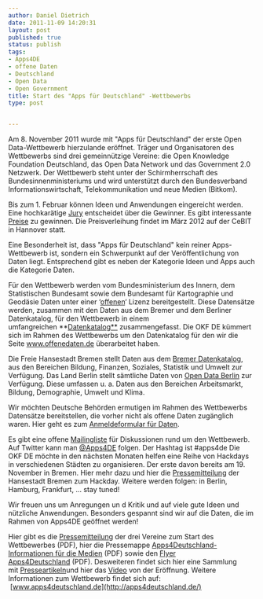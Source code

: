 ```yaml
---
author: Daniel Dietrich
date: 2011-11-09 14:20:31
layout: post
published: true
status: publish
tags:
- Apps4DE
- offene Daten
- Deutschland
- Open Data
- Open Government
title: Start des "Apps für Deutschland" -Wettbewerbs
type: post


---
```


Am 8. November 2011 wurde mit "Apps für Deutschland" der erste Open Data-Wettbewerb hierzulande eröffnet. Träger und Organisatoren des Wettbewerbs sind drei gemeinnützige Vereine: die Open Knowledge Foundation Deutschland, das Open Data Network und das Government 2.0 Netzwerk. Der Wettbewerb steht unter der Schirmherrschaft des Bundesinnenministeriums und wird unterstützt durch den Bundesverband Informationswirtschaft, Telekommunikation und neue Medien (Bitkom).

Bis zum 1. Februar können Ideen und Anwendungen eingereicht werden. Eine hochkarätige [Jury](http://apps4deutschland.de/jury/) entscheidet über die Gewinner. Es gibt interessante [Preise](http://apps4deutschland.de/preise/) zu gewinnen. Die Preisverleihung findet im März 2012 auf der CeBIT in Hannover statt.

Eine Besonderheit ist, dass "Apps für Deutschland" kein reiner Apps-Wettbewerb ist, sondern ein Schwerpunkt auf der Veröffentlichung von Daten liegt. Entsprechend gibt es neben der Kategorie Ideen und Apps auch die Kategorie Daten.

Für den Wettbewerb werden vom Bundesministerium des Innern, dem Statistischen Bundesamt sowie dem Bundesamt für Kartographie und Geodäsie Daten unter einer ‘[offenen](http://opendefinition.org/okd/deutsch/)‘ Lizenz bereitgestellt. Diese Datensätze werden, zusammen mit den Daten aus dem Bremer und dem Berliner Datenkatalog, für den Wettbewerb in einem umfangreichen **[Datenkatalog**](http://offenedaten.de/) zusammengefasst. Die OKF DE kümmert sich im Rahmen des Wettbewerbs um den Datenkatalog für den wir die Seite www.offenedaten.de überarbeitet haben.

Die Freie Hansestadt Bremen stellt Daten aus dem [Bremer Datenkatalog](http://daten.bremen.de/), aus den Bereichen Bildung, Finanzen, Soziales, Statistik und Umwelt zur Verfügung. Das Land Berlin stellt sämtliche Daten von [Open Data Berlin](http://daten.berlin.de/) zur Verfügung. Diese umfassen u. a. Daten aus den Bereichen Arbeitsmarkt, Bildung, Demographie, Umwelt und Klima.

Wir möchten Deutsche Behörden ermutigen im Rahmen des Wettbewerbs Datensätze bereitstellen, die vorher nicht als offene Daten zugänglich waren. Hier geht es zum [Anmeldeformular für Daten](http://apps4deutschland.de/wettbewerb/anmeldung-von-daten/).

Es gibt eine offene [Mailingliste](http://lists.okfn.org/mailman/listinfo/apps4d-orga) für Diskussionen rund um den Wettbewerb. Auf Twitter kann man [@Apps4DE](http://twitter.com/apps4de) folgen. Der Hashtag ist #apps4de Die OKF DE möchte in den nächsten Monaten helfen eine Reihe von Hackdays in verschiedenen Städten zu organisieren. Der erste davon bereits am 19. November in Bremen. Hier mehr dazu und hier die [Pressemitteilung](/files/blog/2011/11/MehrTransparenzdurchoffeneDaten-auchinBremen.pdf) der Hansestadt Bremen zum Hackday. Weitere werden folgen: in Berlin, Hamburg, Frankfurt, ... stay tuned!

Wir freuen uns um Anregungen un d Kritik und auf viele gute Ideen und nützliche Anwendungen. Besonders gespannt sind wir auf die Daten, die im Rahmen von Apps4DE geöffnet werden!

Hier gibt es die [Pressemitteilung](http://apps4deutschland.de/wp-content/uploads/2011/11/Apps4De_Pressemitteilung_2011-11-07.pdf) der drei Vereine zum Start des Wettbewerbes (PDF), hier die Pressemappe [Apps4Deutschland- Informationen für die Medien](http://apps4deutschland.de/wp-content/uploads/2011/11/Apps4De_Pressemappe_2011-11-07.pdf) (PDF) sowie den [Flyer Apps4Deutschland](http://apps4deutschland.de/wp-content/uploads/2011/10/Apps4Deutschland_Flyer.pdf) (PDF). Desweiteren findet sich hier eine Sammlung mit [Presseartikeln](http://apps4deutschland.de/presse/)und hier das [Video](http://vimeo.com/31842606) von der Eröffnung. Weitere Informationen zum Wettbewerb findet sich auf:  [www.apps4deutschland.de](http://apps4deutschland.de/)
